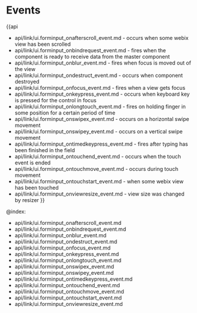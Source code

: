 Events
=======

{{api
- api/link/ui.forminput_onafterscroll_event.md - occurs when some webix view has been scrolled
- api/link/ui.forminput_onbindrequest_event.md - fires when the component is ready to receive data from the master component
- api/link/ui.forminput_onblur_event.md - fires when focus is moved out of the view
- api/link/ui.forminput_ondestruct_event.md - occurs when component destroyed
- api/link/ui.forminput_onfocus_event.md - fires when a view gets focus
- api/link/ui.forminput_onkeypress_event.md - occurs when keyboard key is pressed for the control in focus
- api/link/ui.forminput_onlongtouch_event.md - fires on holding finger in some position for a certain period of time
- api/link/ui.forminput_onswipex_event.md - occurs on a horizontal swipe movement
- api/link/ui.forminput_onswipey_event.md - occurs on a vertical swipe movement
- api/link/ui.forminput_ontimedkeypress_event.md - fires after typing has been finished in the field
- api/link/ui.forminput_ontouchend_event.md - occurs when the touch event is ended
- api/link/ui.forminput_ontouchmove_event.md - occurs during touch movement
- api/link/ui.forminput_ontouchstart_event.md - when some webix view has been touched
- api/link/ui.forminput_onviewresize_event.md - view size was changed by resizer
}}

@index:
- api/link/ui.forminput_onafterscroll_event.md
- api/link/ui.forminput_onbindrequest_event.md
- api/link/ui.forminput_onblur_event.md
- api/link/ui.forminput_ondestruct_event.md
- api/link/ui.forminput_onfocus_event.md
- api/link/ui.forminput_onkeypress_event.md
- api/link/ui.forminput_onlongtouch_event.md
- api/link/ui.forminput_onswipex_event.md
- api/link/ui.forminput_onswipey_event.md
- api/link/ui.forminput_ontimedkeypress_event.md
- api/link/ui.forminput_ontouchend_event.md
- api/link/ui.forminput_ontouchmove_event.md
- api/link/ui.forminput_ontouchstart_event.md
- api/link/ui.forminput_onviewresize_event.md


